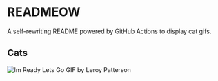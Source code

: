 # READMEOW

A self-rewriting README powered by GitHub Actions to display cat gifs.

## Cats

![Im Ready Lets Go GIF by Leroy Patterson](https://media1.giphy.com/media/CjmvTCZf2U3p09Cn0h/200.gif?cid=9acd02da15ry6jkjdjwzwqfrbisfsikyjvmyb7au8ucc9dwq&ep=v1_gifs_search&rid=200.gif&ct=g)
